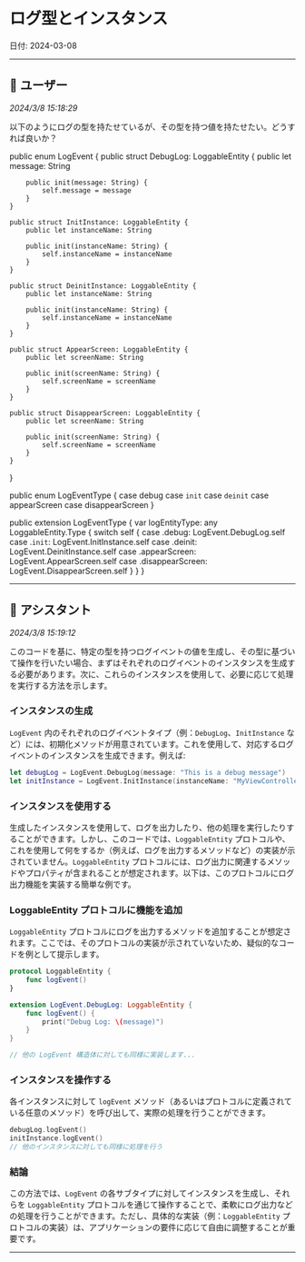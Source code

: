 # ログ型とインスタンス

日付: 2024-03-08

---

## 👤 ユーザー
*2024/3/8 15:18:29*

以下のようにログの型を持たせているが、その型を持つ値を持たせたい。どうすれば良いか？

public enum LogEvent {
    public struct DebugLog: LoggableEntity {
        public let message: String

        public init(message: String) {
            self.message = message
        }
    }

    public struct InitInstance: LoggableEntity {
        public let instanceName: String

        public init(instanceName: String) {
            self.instanceName = instanceName
        }
    }

    public struct DeinitInstance: LoggableEntity {
        public let instanceName: String

        public init(instanceName: String) {
            self.instanceName = instanceName
        }
    }

    public struct AppearScreen: LoggableEntity {
        public let screenName: String

        public init(screenName: String) {
            self.screenName = screenName
        }
    }

    public struct DisappearScreen: LoggableEntity {
        public let screenName: String

        public init(screenName: String) {
            self.screenName = screenName
        }
    }
}

public enum LogEventType {
    case debug
    case `init`
    case `deinit`
    case appearScreen
    case disappearScreen
}

public extension LogEventType {
    var logEntityType: any LoggableEntity.Type {
        switch self {
        case .debug:
            LogEvent.DebugLog.self
        case .`init`:
            LogEvent.InitInstance.self
        case .deinit:
            LogEvent.DeinitInstance.self
        case .appearScreen:
            LogEvent.AppearScreen.self
        case .disappearScreen:
            LogEvent.DisappearScreen.self
        }
    }
}

---

## 🤖 アシスタント
*2024/3/8 15:19:12*

このコードを基に、特定の型を持つログイベントの値を生成し、その型に基づいて操作を行いたい場合、まずはそれぞれのログイベントのインスタンスを生成する必要があります。次に、これらのインスタンスを使用して、必要に応じて処理を実行する方法を示します。

### インスタンスの生成

`LogEvent` 内のそれぞれのログイベントタイプ（例：`DebugLog`、`InitInstance` など）には、初期化メソッドが用意されています。これを使用して、対応するログイベントのインスタンスを生成できます。例えば:

```swift
let debugLog = LogEvent.DebugLog(message: "This is a debug message")
let initInstance = LogEvent.InitInstance(instanceName: "MyViewController")
```

### インスタンスを使用する

生成したインスタンスを使用して、ログを出力したり、他の処理を実行したりすることができます。しかし、このコードでは、`LoggableEntity` プロトコルや、これを使用して何をするか（例えば、ログを出力するメソッドなど）の実装が示されていません。`LoggableEntity` プロトコルには、ログ出力に関連するメソッドやプロパティが含まれることが想定されます。以下は、このプロトコルにログ出力機能を実装する簡単な例です。

### LoggableEntity プロトコルに機能を追加

`LoggableEntity` プロトコルにログを出力するメソッドを追加することが想定されます。ここでは、そのプロトコルの実装が示されていないため、疑似的なコードを例として提示します。

```swift
protocol LoggableEntity {
    func logEvent()
}

extension LogEvent.DebugLog: LoggableEntity {
    func logEvent() {
        print("Debug Log: \(message)")
    }
}

// 他の LogEvent 構造体に対しても同様に実装します...
```

### インスタンスを操作する

各インスタンスに対して `logEvent` メソッド（あるいはプロトコルに定義されている任意のメソッド）を呼び出して、実際の処理を行うことができます。

```swift
debugLog.logEvent()
initInstance.logEvent()
// 他のインスタンスに対しても同様に処理を行う
```

### 結論

この方法では、`LogEvent` の各サブタイプに対してインスタンスを生成し、それらを `LoggableEntity` プロトコルを通じて操作することで、柔軟にログ出力などの処理を行うことができます。ただし、具体的な実装（例：`LoggableEntity` プロトコルの実装）は、アプリケーションの要件に応じて自由に調整することが重要です。

---
